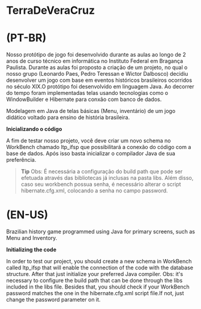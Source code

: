 # TerraDeVeraCruz
<h1>(PT-BR)</h1> 

 Nosso protótipo de jogo foi desenvolvido durante as aulas ao longo de 2 anos de curso técnico em informática no Instituto
Federal em Bragança Paulista. Durante as aulas foi proposto a criação de um projeto, no qual o nosso grupo (Leonardo Paes, Pedro 
Teressan e Wictor Dalbosco) decidiu desenvolver um jogo com base em eventos históricos brasileiros ocorridos no século XIX.O protótipo foi desenvolvido em linguagem Java. Ao decorrer do tempo foram implementadas telas usando tecnologias como o WindowBuilder e Hibernate para conxão com banco de dados. 

Modelagem em Java de telas básicas (Menu, inventário) de um jogo didático voltado para ensino de história brasileira.
 
 <b>Inicializando o código</b>
 
  A fim de testar nosso projeto, você deve criar um novo schema no WorkBench chamado ltp_ifsp que possibilitará a conexão do
código com a base de dados. Após isso basta inicializar o compilador Java de sua preferência. 

> **Tip** Obs: É necessária a configuração do build path que pode ser efetuada através das bibliotecas já inclusas na pasta libs. Além disso, caso seu workbench possua senha, é necessário alterar o script hibernate.cfg.xml, colocando a senha no campo password. 
 
 
 
<h1>(EN-US)</h1>

Brazilian history game programmed using Java for primary screens, such as Menu and Inventory.
   
 <b>Initializing the code</b>
 
   In order to test our project, you should create a new schema in WorkBench called ltp_ifsp that will enable the connection
of the code with the database structure. After that just initialize your preferred Java compiler. Obs: it's necessary to configure
the build path that can be done through the libs included in the libs file. Besides that, you should check if your WorkBench 
password matches the one in the hibernate.cfg.xml script file.If not, just change the password parameter on it.
